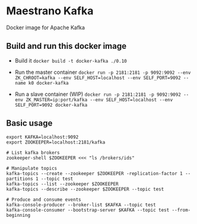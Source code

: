 # Maestrano Kafka
Docker image for Apache Kafka

## Build and run this docker image

* Build it
`docker build -t docker-kafka ./0.10`

* Run the master container
`docker run -p 2181:2181 -p 9092:9092 --env ZK_CHROOT=kafka --env SELF_HOST=localhost --env SELF_PORT=9092 --name k0 docker-kafka`

* Run a slave container (WIP)
`docker run -p 2181:2181 -p 9092:9092 --env ZK_MASTER=ip:port/kafka --env SELF_HOST=localhost --env SELF_PORT=9092 docker-kafka`

## Basic usage

```
export KAFKA=localhost:9092
export ZOOKEEPER=localhost:2181/kafka

# List kafka brokers
zookeeper-shell $ZOOKEEPER <<< "ls /brokers/ids"

# Manipulate topics
kafka-topics --create --zookeeper $ZOOKEEPER -replication-factor 1 --partitions 1 --topic test
kafka-topics --list --zookeeper $ZOOKEEPER
kafka-topics --describe --zookeeper $ZOOKEEPER --topic test

# Produce and consume events
kafka-console-producer --broker-list $KAFKA --topic test
kafka-console-consumer --bootstrap-server $KAFKA --topic test --from-beginning
```
